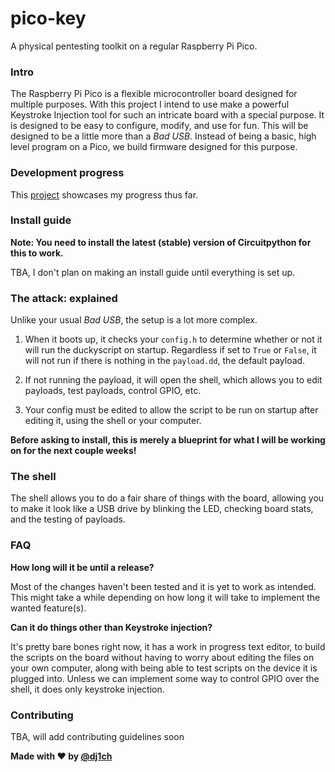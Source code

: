 # pico-key
A physical pentesting toolkit on a regular Raspberry Pi Pico. 

### Intro
The Raspberry Pi Pico is a flexible microcontroller board designed for multiple purposes. With this project I intend to use make a powerful Keystroke Injection tool for such an intricate board with a special purpose. It is designed to be easy to configure, modify, and use for fun. This will be designed to be a little more than a *Bad USB*. Instead of being a basic, high level program on a Pico, we build firmware designed for this purpose.

### Development progress
This [project](https://github.com/users/dj1ch/projects/3) showcases my progress thus far. 

### Install guide

**Note: You need to install the latest (stable) version of Circuitpython for this to work.**

TBA, I don't plan on making an install guide until everything is set up. 

### The attack: explained
Unlike your usual *Bad USB*, the setup is a lot more complex. 

1. When it boots up, it checks your `config.h` to determine whether or not it will run the duckyscript on startup. Regardless if set to `True` or `False`, it will not run if there is nothing in the `payload.dd`, the default payload.

2. If not running the payload, it will open the shell, which allows you to edit payloads, test payloads, control GPIO, etc.

3. Your config must be edited to allow the script to be run on startup after editing it, using the shell or your computer.

**Before asking to install, this is merely a blueprint for what I will be working on for the next couple weeks!**

### The shell

The shell allows you to do a fair share of things with the board, allowing you to make it look like a USB drive by blinking the LED, checking board stats, and the testing of payloads.

### FAQ

**How long will it be until a release?**

Most of the changes haven't been tested and it is yet to work as intended. This might take a while depending on how long it will take to implement the wanted feature(s).

**Can it do things other than Keystroke injection?**

It's pretty bare bones right now, it has a work in progress text editor, to build the scripts on the board without having to worry about editing the files on your own computer, along with being able to test scripts on the device it is plugged into. Unless we can implement some way to control GPIO over the shell, it does only keystroke injection.

### Contributing
TBA, will add contributing guidelines soon

**Made with :heart: by [@dj1ch](https://github.com/dj1ch)**
